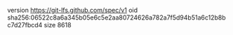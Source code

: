 version https://git-lfs.github.com/spec/v1
oid sha256:06522c8a6a345b05e6c5e2aa80724626a782a7f5d94b51a6c12b8bc7d27fbcd4
size 8618
